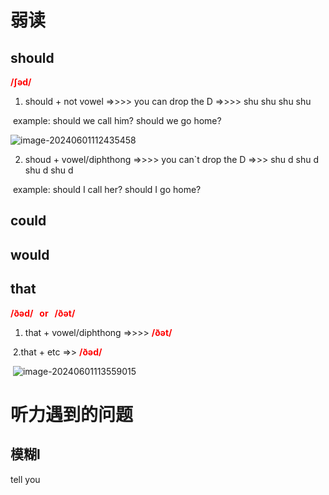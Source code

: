 # 弱读



## should    

<font color=red>**/ʃəd/**</font>

1. should + not  vowel =>>>>  you can drop the D       =>>>>   shu shu shu shu   

​	example:  should we  call him?  should we go home?

![image-20240601112435458](https://zlc-typora.oss-cn-hangzhou.aliyuncs.com/img1/image-20240601112435458.png)

2. shoud  + vowel/diphthong   =>>>> you can`t drop the D  =>>> shu d shu d shu d shu d

​    example: should I call her?  should I  go home?



## could







## would









## that

<font color=red>**/ðəd/   or   /ðət/**</font>

1. that + vowel/diphthong  =>>>>    <font color=red>**/ðət/**</font>   



​	2.that + etc =>> <font color=red>**/ðəd/**</font>   

​		![image-20240601113559015](https://zlc-typora.oss-cn-hangzhou.aliyuncs.com/img1/image-20240601113559015.png)

























# 听力遇到的问题



## 模糊l

tell you



















